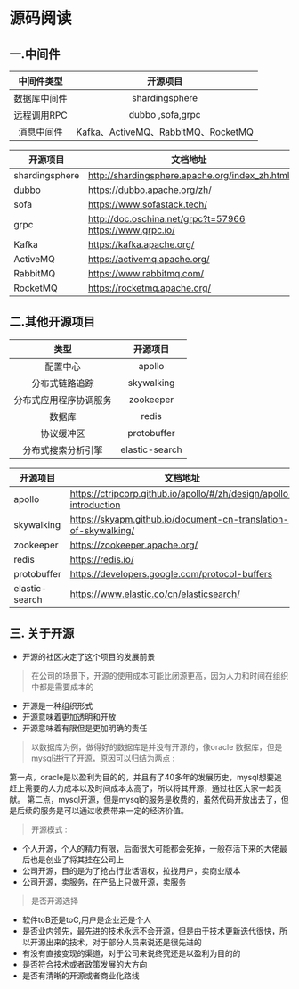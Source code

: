 # 源码阅读

## 一.中间件

|  中间件类型  |              开源项目               |
| :----------: | :---------------------------------: |
| 数据库中间件 |           shardingsphere            |
| 远程调用RPC  |          dubbo ,sofa,grpc           |
|  消息中间件  | Kafka、ActiveMQ、RabbitMQ、RocketMQ |



| 开源项目       | 文档地址                                                    | 项目地址                                               |
| -------------- | ----------------------------------------------------------- | ------------------------------------------------------ |
| shardingsphere | http://shardingsphere.apache.org/index_zh.html              | https://github.com/apache/shardingsphere               |
| dubbo          | https://dubbo.apache.org/zh/                                | https://github.com/apache/dubbo                        |
| sofa           | https://www.sofastack.tech/                                 | https://github.com/sofastack/sofa-rpc                  |
| grpc           | http://doc.oschina.net/grpc?t=57966<br>https://www.grpc.io/ | https://github.com/grpc/grpc                           |
| Kafka          | https://kafka.apache.org/                                   | https://github.com/apache/kafka                        |
| ActiveMQ       | https://activemq.apache.org/                                | https://github.com/apache/activemq                     |
| RabbitMQ       | https://www.rabbitmq.com/                                   | https://github.com/rabbitmq                            |
| RocketMQ       | https://rocketmq.apache.org/                                | https://github.com/apache/rocketmq/tree/master/docs/cn |



## 二.其他开源项目

|          类型          |    开源项目    |
| :--------------------: | :------------: |
|        配置中心        |     apollo     |
|     分布式链路追踪     |   skywalking   |
| 分布式应用程序协调服务 |   zookeeper    |
|         数据库         |     redis      |
|       协议缓冲区       |  protobuffer   |
|   分布式搜索分析引擎   | elastic-search |

| 开源项目       | 文档地址                                                     | 项目地址                                    |
| -------------- | ------------------------------------------------------------ | ------------------------------------------- |
| apollo         | https://ctripcorp.github.io/apollo/#/zh/design/apollo-introduction | https://github.com/ctripcorp/apollo         |
| skywalking     | https://skyapm.github.io/document-cn-translation-of-skywalking/ | https://github.com/apache/skywalking        |
| zookeeper      | https://zookeeper.apache.org/                                | https://github.com/apache/zookeeper         |
| redis          | https://redis.io/                                            | https://github.com/redis/redis              |
| protobuffer    | https://developers.google.com/protocol-buffers               | https://github.com/protocolbuffers/protobuf |
| elastic-search | https://www.elastic.co/cn/elasticsearch/                     | https://github.com/elastic/elasticsearch    |


## 三. 关于开源

- 开源的社区决定了这个项目的发展前景

> 在公司的场景下，开源的使用成本可能比闭源更高，因为人力和时间在组织中都是需要成本的

- 开源是一种组织形式
- 开源意味着更加透明和开放
- 开源意味着有限但是更加明确的责任

>以数据库为例，做得好的数据库是并没有开源的，像oracle 数据库，但是mysql进行了开源，原因可以归结为两点 : 

第一点，oracle是以盈利为目的的，并且有了40多年的发展历史，mysql想要追赶上需要的人力成本以及时间成本太高了，所以将其开源，通过社区大家一起贡献。
		第二点，mysql开源，但是mysql的服务是收费的，虽然代码开放出去了，但是后续的服务是可以通过收费带来一定的经济价值。

> 开源模式 : 

- 个人开源，个人的精力有限，后面很大可能都会死掉，一般存活下来的大佬最后也是创业了将其挂在公司上
- 公司开源，目的是为了抢占行业话语权，拉拢用户，卖商业版本
- 公司开源，卖服务，在产品上只做开源，卖服务

> 是否开源选择

- 软件toB还是toC,用户是企业还是个人
- 是否业内领先，最先进的技术永远不会开源，但是由于技术更新迭代很快，所以开源出来的技术，对于部分人员来说还是很先进的
- 有没有直接变现的渠道，对于公司来说终究还是以盈利为目的的
- 是否符合技术或者政策发展的大方向
- 是否有清晰的开源或者商业化路线





